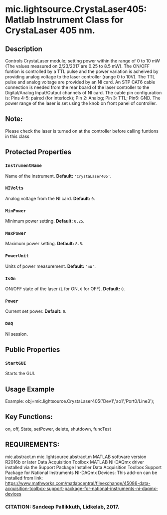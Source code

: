 # mic.lightsource.CrystaLaser405: Matlab Instrument Class for CrystaLaser 405 nm.

## Description
Controls CrystaLaser module; setting power within the range of 0 to
10 mW (The values measured on 2/23/2017 are 0.25 to 8.5 mW).
The ON/OFF funtion is controlled by a TTL pulse and the power variation
is acheived by providing analog voltage to the laser controller (range 0 to 10V).
The TTL pulse and analog voltage are provided by an NI card.
An STP CAT6 cable connection is needed from the rear board of the
laser controller to the Digital/Analog Input/Output channels of NI card. The
cable pin configuration is:
Pins 4-5: paired (for interlock); Pin 2: Analog; Pin 3: TTL; Pin6: GND.
The power range of the laser is set using the knob on front panel of
controller.

## Note:
Please check the laser is turned on at the controller before calling funtions in
this class

## Protected Properties

### `InstrumentName`
Name of the instrument.
**Default:** `'CrystaLaser405'`.

### `NIVolts`
Analog voltage from the NI card.
**Default:** `0`.

### `MinPower`
Minimum power setting.
**Default:** `0.25`.

### `MaxPower`
Maximum power setting.
**Default:** `8.5`.

### `PowerUnit`
Units of power measurement.
**Default:** `'mW'`.

### `IsOn`
ON/OFF state of the laser (`1` for ON, `0` for OFF).
**Default:** `0`.

### `Power`
Current set power.
**Default:** `0`.

### `DAQ`
NI session.

## Public Properties

### `StartGUI`
Starts the GUI.

## Usage Example
Example: obj=mic.lightsource.CrystaLaser405('Dev1','ao1','Port0/Line3');

## Key Functions:
on, off, State, setPower, delete, shutdown, funcTest

## REQUIREMENTS:
mic.abstract.m
mic.lightsource.abstract.m
MATLAB software version R2016b or later
Data Acquisition Toolbox
MATLAB NI-DAQmx driver installed via the Support Package Installer
Data Acquisition Toolbox Support Package for National Instruments
NI-DAQmx Devices: This add-on can be installed from link:
https://www.mathworks.com/matlabcentral/fileexchange/45086-data-acquisition-toolbox-support-package-for-national-instruments-ni-daqmx-devices

### CITATION: Sandeep Pallikkuth, Lidkelab, 2017.

